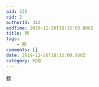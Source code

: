 ```yaml
---
aid: 235
cid: 2
authorID: 342
addTime: 2019-12-28T18:15:00.000Z
title: 额
tags:
    - 额
comments: []
date: 2019-12-28T18:15:00.000Z
category: 时政
---
```


额
